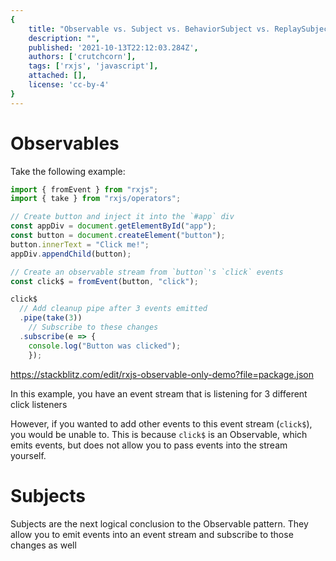 ```yaml
---
{
    title: "Observable vs. Subject vs. BehaviorSubject vs. ReplaySubject",
    description: "",
    published: '2021-10-13T22:12:03.284Z',
    authors: ['crutchcorn'],
    tags: ['rxjs', 'javascript'],
    attached: [],
    license: 'cc-by-4'
}
---
```






# Observables



Take the following example:

```javascript
import { fromEvent } from "rxjs";
import { take } from "rxjs/operators";

// Create button and inject it into the `#app` div
const appDiv = document.getElementById("app");
const button = document.createElement("button");
button.innerText = "Click me!";
appDiv.appendChild(button);

// Create an observable stream from `button`'s `click` events
const click$ = fromEvent(button, "click");

click$
  // Add cleanup pipe after 3 events emitted
  .pipe(take(3))
	// Subscribe to these changes
  .subscribe(e => {
  	console.log("Button was clicked");
	});
```



https://stackblitz.com/edit/rxjs-observable-only-demo?file=package.json



In this example, you have an event stream that is listening for 3 different click listeners



However, if you wanted to add other events to this event stream (`click$`), you would be unable to. This is because `click$` is an Observable, which emits events, but does not allow you to pass events into the stream yourself.



# Subjects


Subjects are the next logical conclusion to the Observable pattern. They allow you to emit events into an event stream and subscribe to those changes as well
